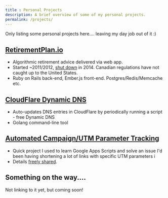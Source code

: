 ```yaml
---
title : Personal Projects
description: A brief overview of some of my personal projects.
permalink: /projects/
---
```


Only listing some personal projects here.... leaving my day job out of it :)

## [RetirementPlan.io](https://www.retirementplan.io)

- Algorithmic retirement advice delivered via web app.
- Started ~2011/2012, [shut down][] in 2014. Canadian regulations have not caught up to the United States.
- Ruby on Rails back-end, Ember.js front-end. Postgres/Redis/Memcache etc.

[shut down]: /2015-01-23-shutting-down-retirementplan-io/

## [CloudFlare Dynamic DNS](https://github.com/brandonparsons/go_cloudflare_dyndns) ##

- Auto-updates DNS entries in CloudFlare by periodically running a script - free Dynamic DNS
- Golang command-line tool

## [Automated Campaign/UTM Parameter Tracking][post] ##

- Quick project I used to learn Google Apps Scripts and solve an issue I'd been having shortening a lot of links with specific UTM parameters i
- Details [freely shared][post].

[post]: /2012/external-campaign-link-tracking/

## Something on the way....  ##

Not linking to it yet, but coming soon!
